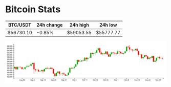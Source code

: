 # Bitcoin Stats

BTC/USDT|24h change|24h high|24h low|
|---|---|---|---|
|$56730.10|-0.85%|$59053.55|$55777.77|

<img src="./chart.svg">
